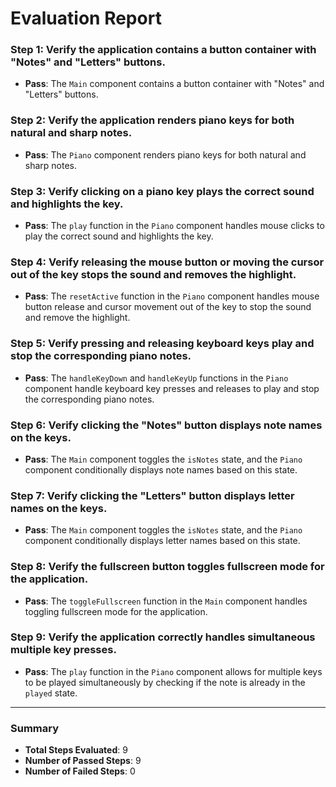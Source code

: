# Evaluation Report

### Step 1: Verify the application contains a button container with "Notes" and "Letters" buttons.
- **Pass**: The `Main` component contains a button container with "Notes" and "Letters" buttons.

### Step 2: Verify the application renders piano keys for both natural and sharp notes.
- **Pass**: The `Piano` component renders piano keys for both natural and sharp notes.

### Step 3: Verify clicking on a piano key plays the correct sound and highlights the key.
- **Pass**: The `play` function in the `Piano` component handles mouse clicks to play the correct sound and highlights the key.

### Step 4: Verify releasing the mouse button or moving the cursor out of the key stops the sound and removes the highlight.
- **Pass**: The `resetActive` function in the `Piano` component handles mouse button release and cursor movement out of the key to stop the sound and remove the highlight.

### Step 5: Verify pressing and releasing keyboard keys play and stop the corresponding piano notes.
- **Pass**: The `handleKeyDown` and `handleKeyUp` functions in the `Piano` component handle keyboard key presses and releases to play and stop the corresponding piano notes.

### Step 6: Verify clicking the "Notes" button displays note names on the keys.
- **Pass**: The `Main` component toggles the `isNotes` state, and the `Piano` component conditionally displays note names based on this state.

### Step 7: Verify clicking the "Letters" button displays letter names on the keys.
- **Pass**: The `Main` component toggles the `isNotes` state, and the `Piano` component conditionally displays letter names based on this state.

### Step 8: Verify the fullscreen button toggles fullscreen mode for the application.
- **Pass**: The `toggleFullscreen` function in the `Main` component handles toggling fullscreen mode for the application.

### Step 9: Verify the application correctly handles simultaneous multiple key presses.
- **Pass**: The `play` function in the `Piano` component allows for multiple keys to be played simultaneously by checking if the note is already in the `played` state.

---

### Summary
- **Total Steps Evaluated**: 9
- **Number of Passed Steps**: 9
- **Number of Failed Steps**: 0